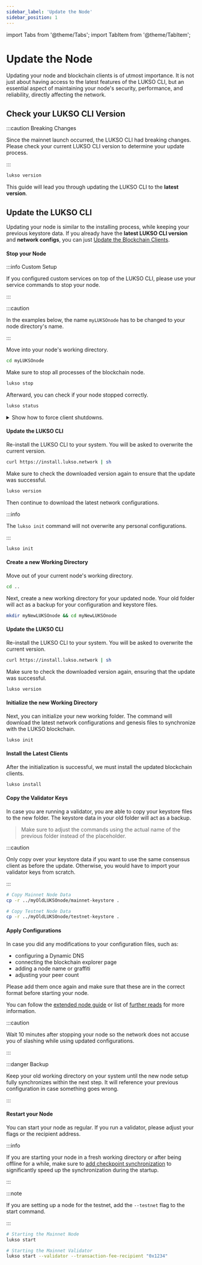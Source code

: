 ```yaml
---
sidebar_label: 'Update the Node'
sidebar_position: 1
---
```


import Tabs from '@theme/Tabs';
import TabItem from '@theme/TabItem';

# Update the Node

Updating your node and blockchain clients is of utmost importance. It is not just about having access to the latest features of the LUKSO CLI, but an essential aspect of maintaining your node's security, performance, and reliability, directly affecting the network.

## Check your LUKSO CLI Version

:::caution Breaking Changes

Since the mainnet launch occurred, the LUKSO CLI had breaking changes. Please check your current LUKSO CLI version to determine your update process.

:::

```bash
lukso version
```

This guide will lead you through updating the LUKSO CLI to the **latest version**.

## Update the LUKSO CLI

Updating your node is similar to the installing process, while keeping your previous keystore data. If you already have the **latest LUKSO CLI version** and **network configs**, you can just [Update the Blockchain Clients](./update-clients.md).

#### Stop your Node

:::info Custom Setup

If you configured custom services on top of the LUKSO CLI, please use your service commands to stop your node.

:::

:::caution

In the examples below, the name `myLUKSOnode` has to be changed to your node directory's name.

:::

Move into your node's working directory.

```bash
cd myLUKSOnode
```

Make sure to stop all processes of the blockchain node.

```bash
lukso stop
```

Afterward, you can check if your node stopped correctly.

```bash
lukso status
```

<details>
    <summary>Show how to force client shutdowns.</summary>

If you have problems stopping the node processes, you can force their shutdowns using the `pkill` command.

```bash
# Stop the Geth client
sudo pkill geth

# Stop the Erigon client
sudo pkill erigon

# Stop the Prysm client
sudo pkill prysm

# Stop the Prysm Validator client
sudo pkill validator

# Stop the Lighthouse and Lighthouse Validator clients
sudo pkill lighthouse

# Stop the Teku and Teku Validator clients
sudo pkill teku
```

</details>

<Tabs>
  <TabItem value="update-v08" label="Update from Version 0.8 or above">

#### Update the LUKSO CLI

Re-install the LUKSO CLI to your system. You will be asked to overwrite the current version.

```bash
curl https://install.lukso.network | sh
```

Make sure to check the downloaded version again to ensure that the update was successful.

```bash
lukso version
```

Then continue to download the latest network configurations.

:::info

The `lukso init` command will not overwrite any personal configurations.

:::

```bash
lukso init
```

  </TabItem>
    <TabItem value="update-v07" label="Update from Version 0.7 or below">

#### Create a new Working Directory

Move out of your current node's working directory.

```bash
cd ..
```

Next, create a new working directory for your updated node. Your old folder will act as a backup for your configuration and keystore files.

```bash
mkdir myNewLUKSOnode && cd myNewLUKSOnode
```

#### Update the LUKSO CLI

Re-install the LUKSO CLI to your system. You will be asked to overwrite the current version.

```bash
curl https://install.lukso.network | sh
```

Make sure to check the downloaded version again, ensuring that the update was successful.

```bash
lukso version
```

#### Initialize the new Working Directory

Next, you can initialize your new working folder. The command will download the latest network configurations and genesis files to synchronize with the LUKSO blockchain.

```bash
lukso init
```

#### Install the Latest Clients

After the initialization is successful, we must install the updated blockchain clients.

```bash
lukso install
```

#### Copy the Validator Keys

In case you are running a validator, you are able to copy your keystore files to the new folder. The keystore data in your old folder will act as a backup.

> Make sure to adjust the commands using the actual name of the previous folder instead of the placeholder.

:::caution

Only copy over your keystore data if you want to use the same consensus client as before the update. Otherwise, you would have to import your validator keys from scratch.

:::

```bash
# Copy Mainnet Node Data
cp -r ../myOldLUKSOnode/mainnet-keystore .

# Copy Testnet Node Data
cp -r ../myOldLUKSOnode/testnet-keystore .
```

#### Apply Configurations

In case you did any modifications to your configuration files, such as:

- configuring a Dynamic DNS
- connecting the blockchain explorer page
- adding a node name or graffiti
- adjusting your peer count

Please add them once again and make sure that these are in the correct format before starting your node.

You can follow the [extended node guide](https://github.com/fhildeb/lukso-node-guide/blob/main/6-blockchain-clients/README.md) or list of [further reads](../mainnet/running-a-node.md#further-reads) for more information.

:::caution

Wait 10 minutes after stopping your node so the network does not accuse you of slashing while using updated configurations.

:::

:::danger Backup

Keep your old working directory on your system until the new node setup fully synchronizes within the next step. It will reference your previous configuration in case something goes wrong.

:::

  </TabItem>
</Tabs>

#### Restart your Node

You can start your node as regular. If you run a validator, please adjust your flags or the recipient address.

:::info

If you are starting your node in a fresh working directory or after being offline for a while, make sure to [add checkpoint synchronization](../mainnet/running-a-node.md#start-the-clients) to significantly speed up the synchronization during the startup.

:::

:::note

If you are setting up a node for the testnet, add the `--testnet` flag to the start command.

:::

```bash
# Starting the Mainnet Node
lukso start

# Starting the Mainnet Validator
lukso start --validator --transaction-fee-recipient "0x1234"
```

